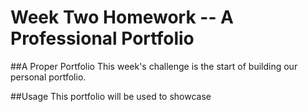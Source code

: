 # Week Two Homework -- A Professional Portfolio

##A Proper Portfolio
This week's challenge is the start of building our personal portfolio.  

##Usage
This portfolio will be used to showcase 

